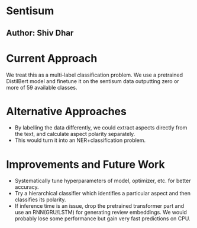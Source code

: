 # Sentisum

## Author: Shiv Dhar

# Current Approach

We treat this as a multi-label classification problem. We use a pretrained DistilBert model and finetune it on the sentisum data outputting zero or more of 59 available classes.

# Alternative Approaches

- By labelling the data differently, we could extract aspects directly from the text, and calculate aspect polarity separately.
- This would turn it into an NER+classification problem.

# Improvements and Future Work

- Systematically tune hyperparameters of model, optimizer, etc. for better accuracy.
- Try a hierarchical classifier which identifies a particular aspect and then classifies its polarity.
- If inference time is an issue, drop the pretrained transformer part and use an RNN(GRU/LSTM) for generating review embeddings. We would probably lose some performance but gain very fast predictions on CPU.
